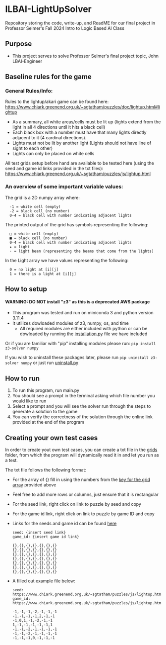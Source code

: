 # ILBAI-LightUpSolver
Repository storing the code, write-up, and ReadME for our final project in Professor Selmer's Fall 2024 Intro to Logic Based AI Class 

## Purpose
- This project serves to solve Professor Selmer's final project topic, John LBAI-Engineer

## Baseline rules for the game
### General Rules/Info:
  Rules to the lightup/akari game can be found here: 
    https://www.chiark.greenend.org.uk/~sgtatham/puzzles/doc/lightup.html#lightup
  
  - As a summary, all white areas/cells must be lit up (lights extend from the light in all 4 directions until it hits a black cell)
  - Each black box with a number must have that many lights directly adjacent to it (4 cardinal directions).
  - Lights must not be lit by another light (Lights should not have line of sight to each other)
  - Lights can only be placed on white cells

  All test grids setup before hand are available to be tested here (using the seed and game id links provided in the txt files):
    https://www.chiark.greenend.org.uk/~sgtatham/puzzles/js/lightup.html 

### An overview of some important variable values:
  
  The grid is a 2D numpy array where:
      
      -1 = white cell (empty)
      -2 = black cell (no number)
      0-4 = black cell with number indicating adjacent lights

  The printed output of the grid has symbols representing the following:
      
      □ = white cell (empty)
      ■ = black cell (no number)
      0-4 = black cell with number indicating adjacent lights
      ★ = light 
      · = light beam (representing the beams that come from the lights)
      
  In the Light array we have values representing the following:
    
      0 = no light at [i][j]
      1 = there is a light at [i][j]

## How to setup

#### WARNING: DO NOT install "z3" as this is a deprecated AWS package

- This program was tested and run on miniconda 3 and python version 3.11.4 
- It utilizes dowloaded modules of z3, numpy, os, and time
  - All required modules are either included with python or can be dowloaded by running the [installation.py](installation.py) file we have included

Or if you are familiar with "pip" installing modules please run:
```pip install z3-solver numpy```

If you wish to uninstall these packages later, please run ```pip uninstall z3-solver numpy``` or just run [uninstall.py](uninstall.py)

## How to run
1. To run this program, run main.py
2. You should see a prompt in the terminal asking which file number you would like to run
3. Select a prompt and you will see the solver run through the steps to generate a solution to the game
4. You can verify the correctness of the solution through the online link provided at the end of the program

## Creating your own test cases
In order to create yout own test cases, you can create a txt file in the [grids](grids/) folder, from which the program will dynamically read it in and let you run as a test.

The txt file follows the following format:   
- For the array of {} fill in using the numbers from the [key for the grid array](#an-overview-of-some-important-variable-values)  provided above 
- Feel free to add more rows or columns, just ensure that it is rectangular 
- For the seed link, right click on link to puzzle by seed and copy
- For the game id link, right click on link to puzzle by game ID and copy
- Links for the seeds and game id can be found [here](https://www.chiark.greenend.org.uk/~sgtatham/puzzles/js/lightup.html)

      seed: {insert seed link}
      game_id: {insert game id link}

      {},{},{},{},{},{},{}
      {},{},{},{},{},{},{}
      {},{},{},{},{},{},{}
      {},{},{},{},{},{},{}
      {},{},{},{},{},{},{}
      {},{},{},{},{},{},{}
      {},{},{},{},{},{},{}

- A filled out example file below:

      seed: https://www.chiark.greenend.org.uk/~sgtatham/puzzles/js/lightup.html#7x7b20s4d2%23951739128355234
      game_id: https://www.chiark.greenend.org.uk/~sgtatham/puzzles/js/lightup.html#7x7:cBg2c01aBb1e1bBa01cBg0c

      -1,-1,-1,-2,-1,-1,-1
      -1,-1,-1,-1,2,-1,-1
      -1,0,1,-1,-2,-1,-1
      1,-1,-1,-1,-1,-1,1
      -1,-1,-2,-1,-1,-1,-1
      -1,-1,-2,-1,-1,-1,-1
      -1,-1,-1,0,-1,-1,-1

